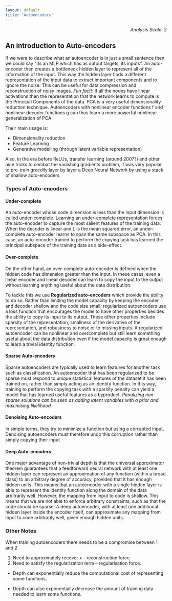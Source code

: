 ```yaml
---
layout: default
title: "Autoencoders"
---
```


<div style="text-align: right"> <i> Analysis Scale: 2 </i> </div>

##  An introduction to Auto-encoders

If we were to describe what an autoencoder is in just a small sentence then we could say "Its an MLP which has as output targets, its inputs". An auto-encoder then creates a bottleneck hidden layer to represent all of the information of the input. This way the hidden layer finds a different representation of the input data to extract important components and to ignore the noise. This can be useful for data compression and reconstruction of noisy images. *Fun fact!*: If all the nodes have linear activations then the representation that the network learns to compute is the Principal Components of the data. PCA is a very useful dimensionality reduction technique. Autoencoders with nonlinear encoder functions f and nonlinear decoder functions g can thus learn a more powerful nonlinear generalization of PCA

Their main usage is:
- Dimensionality reduction
- Feature Learning
- Generative modelling (through latent variable representation)

Also, in the era before ReLUs, transfer learning (around 2007?) and other nice tricks to combat the vanishing gradients problem, it was very popular to pre-train greedily layer by layer a Deep Neural Network by using a stack of shallow auto-encoders.  

### Types of Auto-encoders


#### Under-complete

An auto-encoder whose code dimension is less than the input dimension is called under-complete. Learning an under-complete representation forces the auto-encoder to capture the most salient features of the training data. When the decoder is linear and L is the mean squared error, an under-complete auto-encoder learns to span the same subspace as PCA. In this case, an auto-encoder trained to perform the copying task has learned the principal subspace of the training data as a side-effect.

#### Over-complete

On the other hand, an over-complete auto-encoder is defined when the hidden code has dimension greater than the input. In these cases, even a linear encoder and linear decoder can learn to copy the input to the output without learning anything useful about the data distribution.

To tackle this we use **Regularized auto-encoders** which provide the ability to do so. Rather than limiting the model capacity by keeping the encoder and decoder shallow and the code size small, regularized autoencoders use a loss function that encourages the model to have other properties besides the ability to copy its input to its output. These other properties include sparsity of the representation, smallness of the derivative of the representation, and robustness to noise or to missing inputs. A regularized autoencoder can be nonlinear and
overcomplete but still learn something useful about the data distribution even if the model capacity is great enough to learn a trivial identity function.


#### Sparse Auto-encoders

Sparse autoencoders are typically used to learn features for another task such as classification. An autoencoder that has been regularized to be sparse must respond to unique statistical features of the dataset it has been trained on, rather than simply acting as an identity function. In this way, training to perform the copying task with a sparsity penalty can yield a model that has learned useful features as a byproduct. *Penalizing non‐sparse solutions can be seen as adding latent variables with a prior and maximising likelihood*

#### Denoising Auto-encoders

In simple terms, they try to minimize a function but using a corrupted input. Denoising autoencoders must therefore undo this corruption rather than simply copying their input


#### Deep Auto-encoders

One major advantage of non-trivial depth is that the universal approximator theorem guarantees that a feedforward neural network with at least one hidden layer can represent an approximation of any function (within a broad class) to an arbitrary degree of accuracy, provided that it has enough hidden units. This means that an autoencoder with a single hidden layer is able to represent the identity function along the domain of the data arbitrarily well. However, the mapping from input to code is shallow. This means that we are not able to enforce arbitrary constraints, such as that the code should be sparse. A deep autoencoder, with at least one additional hidden layer inside the encoder itself, can approximate any
mapping from input to code arbitrarily well, given enough hidden units. 

### Other Notes

When training autoencoders there needs to be a compromise between 1 and 2
1. Need to approximately recover x – reconstruction force
2. Need to satisfy the regularization term – regularisation force.

- Depth can exponentially reduce the computational cost of representing some functions. 

- Depth can also exponentially decrease the amount of training data needed to learn some functions.

